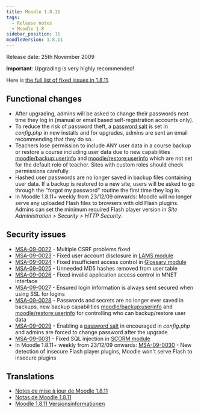 ```yaml
---
title: Moodle 1.8.11
tags:
  - Release notes
  - Moodle 1.8
sidebar_position: 11
moodleVersion: 1.8.11
---
```

Release date: 25th November 2009

**Important**:  Upgrading is very highly recommended!

Here is [the full list of fixed issues in 1.8.11](http://moodle.atlassian.net/browse/MDL/fixforversion/10383).

## Functional changes

- After upgrading, admins will be asked to change their passwords next time they log in (manual or email based self-registration accounts only).
- To reduce the risk of password theft, a [password salt](https://docs.moodle.org/en/Password_salting) is set in *config.php* in new installs and for upgrades, admins are sent an email recommending that they do so.
- Teachers lose permission to include ANY user data in a course backup or restore a course including user data due to new capabilities  [moodle/backup:userinfo](https://docs.moodle.org/Capabilities/moodle/backup/userinfo) and [moodle/restore:userinfo](https://docs.moodle.org/Capabilities/moodle/restore/userinfo) which are not set for the default role of teacher.  Sites with custom roles should check permissions carefully.
- Hashed user passwords are no longer saved in backup files containing user data. If a backup is restored to a new site, users will be asked to go through the "forgot my password" routine the first time they log in.
- In Moodle 1.8.11+ weekly from 23/12/09 onwards: Moodle will no longer serve any uploaded Flash files to browsers with old Flash plugins. Admins can set the minimum required Flash player version in *Site Administration > Security > HTTP Security*.

## Security issues

- [MSA-09-0022](http://moodle.org/mod/forum/discuss.php?d=139100) - Multiple CSRF problems fixed
- [MSA-09-0023](http://moodle.org/mod/forum/discuss.php?d=139102) - Fixed user account disclosure in [LAMS module](https://docs.moodle.org/en/LAMS_module)
- [MSA-09-0024](http://moodle.org/mod/forum/discuss.php?d=139103) - Fixed insufficient access control in [Glossary module](https://docs.moodle.org/en/Glossary_module)
- [MSA-09-0025](http://moodle.org/mod/forum/discuss.php?d=139105) - Unneeded MD5 hashes removed from user table
- [MSA-09-0026](http://moodle.org/mod/forum/discuss.php?d=139106) - Fixed invalid application access control in MNET interface
- [MSA-09-0027](http://moodle.org/mod/forum/discuss.php?d=139107) - Ensured login information is always sent secured when using SSL for logins
- [MSA-09-0028](http://moodle.org/mod/forum/discuss.php?d=139110) - Passwords and secrets are no longer ever saved in backups, new backup capabilities [moodle/backup:userinfo](https://docs.moodle.org/Capabilities/moodle/backup/userinfo) and [moodle/restore:userinfo](https://docs.moodle.org/Capabilities/moodle/restore/userinfo) for controlling who can backup/restore user data
- [MSA-09-0029](http://moodle.org/mod/forum/discuss.php?d=139111) - Enabling a [password salt](https://docs.moodle.org/en/Password_salting) in encouraged in *config.php* and admins are forced to change password after the upgrade
- [MSA-09-0031](http://moodle.org/mod/forum/discuss.php?d=139120) - Fixed SQL injection in [SCORM module](https://docs.moodle.org/en/SCORM_module)
- In Moodle 1.8.11+ weekly from 23/12/09 onwards: [MSA-09-0030](http://moodle.org/mod/forum/discuss.php?d=139119) - New detection of insecure Flash player plugins, Moodle won't serve Flash to insecure plugins

## Translations

- [Notes de mise à jour de Moodle 1.8.11](https://docs.moodle.org/fr/Notes_de_mise_à_jour_de_Moodle_1.8.11)
- [Notas de Moodle 1.8.11](https://docs.moodle.org/es/Notas_de_Moodle_1.8.11)
- [Moodle 1.8.11 Versionsinformationen](https://docs.moodle.org/de/Moodle_1.8.11_Versionsinformationen)
